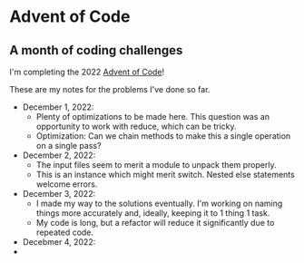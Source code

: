 # Advent of Code

## A month of coding challenges

I'm completing the 2022 [Advent of Code](https://adventofcode.com/2022)! 

These are my notes for the problems I've done so far. 

- December 1, 2022:
  - Plenty of optimizations to be made here. This question was an opportunity to work with reduce, which can be tricky. 
  - Optimization: Can we chain methods to make this a single operation on a single pass? 
- December 2, 2022:
  - The input files seem to merit a module to unpack them properly. 
  - This is an instance which might merit switch. Nested else statements welcome errors.
- December 3, 2022:
  - I made my way to the solutions eventually. I'm working on naming things more accurately and, ideally, keeping it to 1 thing 1 task.
  - My code is long, but a refactor will reduce it significantly due to repeated code. 
- Decebmer 4, 2022:
-   
